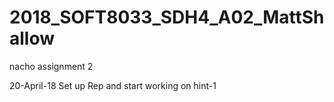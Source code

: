 # 2018_SOFT8033_SDH4_A02_MattShallow
nacho assignment 2

20-April-18
Set up Rep and start working on hint-1
